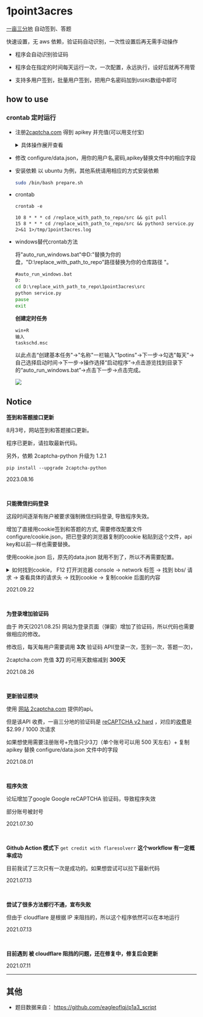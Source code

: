 # 1point3acres

[一亩三分地](https://www.1point3acres.com/bbs/) 自动签到、答题

快速设置，无 aws 依赖，验证码自动识别，一次性设置后再无需手动操作

* 程序会自动识别验证码

* 程序会在指定的时间每天运行一次，一次配置，永远执行，设好后就再不用管

* 支持多用户签到，批量用户签到，把用户名密码加到`USERS`数组中即可

## how to use

### crontab 定时运行

* 注册[2captcha.com](https://2captcha.com?from=12332166) 得到 apikey 并充值(可以用支付宝)
    <details>
    <summary>具体操作展开查看</summary>
    
    ![](screenshots/2captcha.png)
    </details>
* 修改 configure/data.json，用你的用户名,密码,apikey替换文件中的相应字段

* 安装依赖
  以 ubuntu 为例，其他系统请用相应的方式安装依赖
    ```bash
    sudo /bin/bash prepare.sh
    ```
  
* crontab
    ```
    crontab -e
    ```
    ```text
    10 8 * * * cd /replace_with_path_to_repo/src && git pull
    15 8 * * * cd /replace_with_path_to_repo/src && python3 service.py 2>&1 1>/tmp/1point3acres.log
    ```
    
* windows替代crontab方法
    
    将"auto_run_windows.bat"中D:"替换为你的盘，"D:\replace_with_path_to_repo"路径替换为你的仓库路径 "。
    
    ```bat
    #auto_run_windows.bat
    D:
    cd D:\replace_with_path_to_repo\1point3acres\src
    python service.py 
    pause
    exit
    ```
    
    **创建定时任务**
    
    ```text
    win+R
    输入 
    taskschd.msc
    ```
    
    以此点击“创建基本任务"->"名称"一栏输入"1potins"->下一步->勾选"每天"->自己选择启动时间->下一步->操作选择“启动程序”->点击游览找到目录下的“auto_run_windows.bat”->点击下一步->点击完成。
    
    ![](screenshots/win_taskschd.png)


## Notice

**签到和答题接口更新**

8月3号，网站签到和答题接口更新。

程序已更新，请拉取最新代码。

另外，依赖 2captcha-python 升级为 1.2.1

```text
pip install --upgrade 2captcha-python
```

2023.08.16

<br>

**只能微信扫码登录**

这段时间逐渐有账户被要求强制微信扫码登录, 导致程序失效。

增加了直接用cookie签到和答题的方式, 需要修改配置文件configure/cookie.json，把已登录的浏览器复制的cookie 粘贴到这个文件，api key和以前一样也需要替换。

使用cookie.json 后，原先的data.json 就用不到了，所以不再需要配置。

<details>
<summary> 如何找到cookie， F12 打开浏览器 console -> network 标签 -> 找到 bbs/ 请求 -> 查看具体的请求头 -> 找到cookie -> 复制cookie 后面的内容 </summary>

![](screenshots/cookie.png)
</details>

2021.09.22

<br>

**为登录增加验证码**

由于 昨天(2021.08.25) 网站为登录页面（弹窗）增加了验证码，所以代码也需要做相应的修改。

修改后，每天每用户需要调用 **3次** 验证码 API(登录一次，签到一次，答题一次)，

2captcha.com 充值 **3刀** 的可用天数缩减到 **300天**

2021.08.26

<br>

**更新验证模块**

使用 [网站 2captcha.com](https://2captcha.com?from=12332166) 提供的api。

但是该API 收费，一亩三分地的验证码是 [reCAPTCHA v2 hard](https://2captcha.com/demo) ，对应的[收费](https://2captcha.com/2captcha-api)是 $2.99 / 1000 次请求

如果想使用需要注册账号+充值只少3刀（单个账号可以用 500 天左右）+ 复制 apikey 替换 configure/data.json 文件中的字段

2021.08.01

<br>

**程序失效**

论坛增加了google Google reCAPTCHA 验证码，导致程序失效

部分账号被封号

2021.07.30

<br>

**Github Action 模式下** `get credit with flaresolverr` **这个workflow 有一定概率成功**

目前我试了三次只有一次是成功的。如果想尝试可以拉下最新代码

2021.07.13

<br>

**尝试了很多方法都行不通，宣布失败**

但由于 cloudflare 是根据 IP 来阻挡的，所以这个程序依然可以在本地运行 

2021.07.13

<br>

**目前遇到 被 cloudflare 阻挡的问题，还在修复中，修复后会更新**

2021.07.11

---



## 其他

* 题目数据来自： https://github.com/eagleoflqj/p1a3_script

